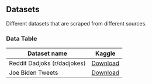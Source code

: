 ## Datasets

Different datasets that are scraped from different sources.

### Data Table

| Dataset name                | Kaggle                                                                          |
| --------------------------- | ------------------------------------------------------------------------------- |
| Reddit Dadjoks (r/dadjokes) | [Download](https://www.kaggle.com/oktayozturk010/reddit-dad-jokes)              |
| Joe Biden Tweets            | [Download](https://www.kaggle.com/oktayozturk010/tweets-of-joe-biden-2007-2021) |
